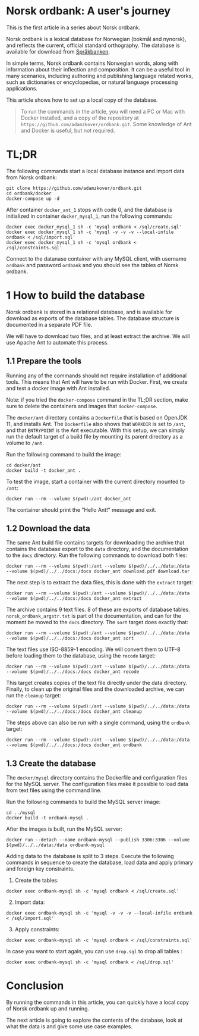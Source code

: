 # Norsk ordbank: A user's journey

This is the first article in a series about Norsk ordbank.

Norsk ordbank is a lexical database for Norwegian (bokmål and nynorsk), and reflects the current, official standard orthography. The database is available for download from [Språkbanken](https://www.nb.no/sprakbanken/show?serial=oai%3Anb.no%3Asbr-5&lang=nb).

In simple terms, Norsk ordbank contains Norwegian words, along with information about their inflection and composition. It can be a useful tool in many scenarios, including authoring and publishing language related works, such as dictionaries or encyclopedias, or natural language processing applications.

This article shows how to set up a local copy of the database.

> To run the commands in the article, you will need a PC or Mac with Docker installed, and a copy of the repository at `https://github.com/adamzkover/ordbank.git`. Some knowledge of Ant and Docker is useful, but not required.

# TL;DR

The following commands start a local database instance and import data from Norsk ordbank:

```
git clone https://github.com/adamzkover/ordbank.git
cd ordbank/docker
docker-compose up -d
```

After container `docker_ant_1` stops with code 0, and the database is initialized in container `docker_mysql_1`, run the following commands:

```
docker exec docker_mysql_1 sh -c 'mysql ordbank < /sql/create.sql'
docker exec docker_mysql_1 sh -c 'mysql -v -v -v --local-infile ordbank < /sql/import.sql'
docker exec docker_mysql_1 sh -c 'mysql ordbank < /sql/constraints.sql'
```

Connect to the datanase container with any MySQL client, with username `ordbank` and password `ordbank` and you should see the tables of Norsk ordbank.

# 1 How to build the database

Norsk ordbank is stored in a relational database, and is available for download as exports of the database tables. The database structure is documented in a separate PDF file.

We will have to download two files, and at least extract the archive. We will use Apache Ant to automate this process.

## 1.1 Prepare the tools

Running any of the commands should not require installation of additional tools. This means that Ant will have to be run with Docker. First, we create and test a docker image with Ant installed.

Note: if you tried the `docker-compose` command in the TL;DR section, make sure to delete the containers and images that `docker-compose`.

The `docker/ant` directory contains a `Dockerfile` that is based on OpenJDK 11, and installs Ant. The `Dockerfile` also shows that `WORKDIR` is set to `/ant`, and that `ENTRYPOINT` is the Ant executable. With this setup, we can simply run the default target of a build file by mounting its parent directory as a volume to `/ant`.

Run the following command to build the image:

```
cd docker/ant
docker build -t docker_ant .
```

To test the image, start a container with the current directory mounted to `/ant`:

`docker run --rm --volume $(pwd):/ant docker_ant`

The container should print the "Hello Ant!" message and exit.

## 1.2 Download the data

The same Ant build file contains targets for downloading the archive that contains the database export to the `data` directory, and the documentation to the `docs` directory. Run the following commands to download both files:

`docker run --rm --volume $(pwd):/ant --volume $(pwd)/../../data:/data --volume $(pwd)/../../docs:/docs docker_ant download.pdf download.tar`

The next step is to extract the data files, this is done with the `extract` target:

`docker run --rm --volume $(pwd):/ant --volume $(pwd)/../../data:/data --volume $(pwd)/../../docs:/docs docker_ant extract`

The archive contains 9 text files. 8 of these are exports of database tables. `norsk_ordbank_argstr.txt` is part of the documentation, and can for the moment be moved to the `docs` directory. The `sort` target does exactly that:

`docker run --rm --volume $(pwd):/ant --volume $(pwd)/../../data:/data --volume $(pwd)/../../docs:/docs docker_ant sort`

The text files use ISO-8859-1 encoding. We will convert them to UTF-8 before loading them to the database, using the `recode` target:

`docker run --rm --volume $(pwd):/ant --volume $(pwd)/../../data:/data --volume $(pwd)/../../docs:/docs docker_ant recode`

This target creates copies of the text file directly under the data directory. Finally, to clean up the original files and the downloaded archive, we can run the `cleanup` target:

`docker run --rm --volume $(pwd):/ant --volume $(pwd)/../../data:/data --volume $(pwd)/../../docs:/docs docker_ant cleanup`

The steps above can also be run with a single command, using the `ordbank` target:

`docker run --rm --volume $(pwd):/ant --volume $(pwd)/../../data:/data --volume $(pwd)/../../docs:/docs docker_ant ordbank`

## 1.3 Create the database

The `docker/mysql` directory contains the Dockerfile and configuration files for the MySQL server. The configuration files make it possible to load data from text files using the command line.

Run the following commands to build the MySQL server image:

```
cd ../mysql
docker build -t ordbank-mysql .
```

After the images is built, run the MySQL server:

`docker run --detach --name ordbank-mysql --publish 3306:3306 --volume $(pwd)/../../data:/data ordbank-mysql`

Adding data to the database is split to 3 steps. Execute the following commands in sequence to create the database, load data and apply primary and foreign key constraints.

1. Create the tables:

  `docker exec ordbank-mysql sh -c 'mysql ordbank < /sql/create.sql'`

2. Import data:

  `docker exec ordbank-mysql sh -c 'mysql -v -v -v --local-infile ordbank < /sql/import.sql'`

3. Apply constraints:

  `docker exec ordbank-mysql sh -c 'mysql ordbank < /sql/constraints.sql'`

In case you want to start again, you can use `drop.sql` to drop all tables :

`docker exec ordbank-mysql sh -c 'mysql ordbank < /sql/drop.sql'`

# Conclusion

By running the commands in this article, you can quickly have a local copy of Norsk ordbank up and running.

The next article is going to explore the contents of the database, look at what the data is and give some use case examples.
